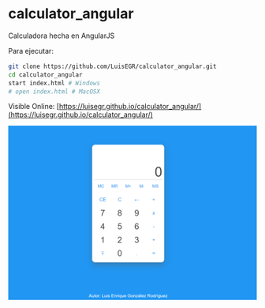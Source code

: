 # calculator_angular
Calculadora hecha en AngularJS


Para ejecutar:
```bash
git clone https://github.com/LuisEGR/calculator_angular.git
cd calculator_angular
start index.html # Windows
# open index.html # MacOSX
```

Visible Online: [https://luisegr.github.io/calculator_angular/](https://luisegr.github.io/calculator_angular/)  

![Captura](https://github.com/LuisEGR/calculator_angular/raw/master/calculator.png)
